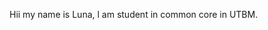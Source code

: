 Hii my name is Luna, l am student in common core in UTBM.


<!---
Luna-Minori/Luna-Minori is a ✨ special ✨ repository because its `README.md` (this file) appears on your GitHub profile.
You can click the Preview link to take a look at your changes.
--->
